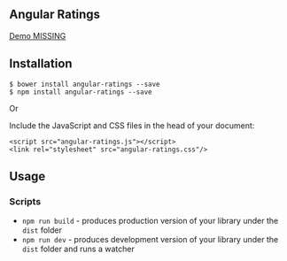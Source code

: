 ## Angular Ratings

[Demo MISSING](_URL_)


## Installation

```
$ bower install angular-ratings --save
$ npm install angular-ratings --save
```

Or

Include the JavaScript and CSS files in the head of your document:

```
<script src="angular-ratings.js"></script>
<link rel="stylesheet" src="angular-ratings.css"/>
```

## Usage



### Scripts

* `npm run build` - produces production version of your library under the `dist` folder
* `npm run dev` - produces development version of your library under the `dist` folder and runs a
    watcher

